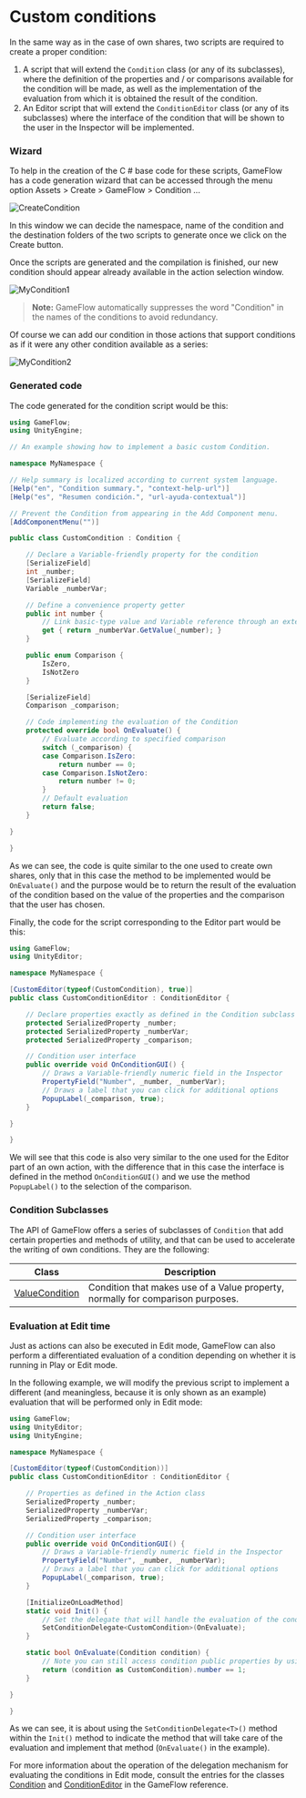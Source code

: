 # Custom conditions

In the same way as in the case of own shares, two scripts are required to create a proper condition:

1. A script that will extend the `Condition` class (or any of its subclasses), where the definition of the properties and / or comparisons available for the condition will be made, as well as the implementation of the evaluation from which it is obtained the result of the condition.
2. An Editor script that will extend the `ConditionEditor` class (or any of its subclasses) where the interface of the condition that will be shown to the user in the Inspector will be implemented.

### Wizard

To help in the creation of the C # base code for these scripts, GameFlow has a code generation wizard that can be accessed through the menu option Assets > Create > GameFlow > Condition ...

![CreateCondition](api-CreateCondition.png)

In this window we can decide the namespace, name of the condition and the destination folders of the two scripts to generate once we click on the Create button.

Once the scripts are generated and the compilation is finished, our new condition should appear already available in the action selection window.

![MyCondition1](api-MyCondition1.png)

> **Note:** GameFlow automatically suppresses the word "Condition" in the names of the conditions to avoid redundancy.

Of course we can add our condition in those actions that support conditions as if it were any other condition available as a series:

![MyCondition2](api-MyCondition2.png)

### Generated code

The code generated for the condition script would be this:

```c#
using GameFlow;
using UnityEngine;

// An example showing how to implement a basic custom Condition.

namespace MyNamespace {

// Help summary is localized according to current system language.
[Help("en", "Condition summary.", "context-help-url")]
[Help("es", "Resumen condición.", "url-ayuda-contextual")]

// Prevent the Condition from appearing in the Add Component menu.
[AddComponentMenu("")]

public class CustomCondition : Condition {

	// Declare a Variable-friendly property for the condition
	[SerializeField]
	int _number;
	[SerializeField]
	Variable _numberVar;

	// Define a convenience property getter
	public int number {
		// Link basic-type value and Variable reference through an extension method
		get { return _numberVar.GetValue(_number); }
	}

	public enum Comparison {
		IsZero,
		IsNotZero
	}

	[SerializeField]
	Comparison _comparison;

	// Code implementing the evaluation of the Condition
	protected override bool OnEvaluate() {
		// Evaluate according to specified comparison
		switch (_comparison) {
		case Comparison.IsZero:
			return number == 0;
		case Comparison.IsNotZero:
			return number != 0;
		}
		// Default evaluation
		return false;
	}

}

}
```

As we can see, the code is quite similar to the one used to create own shares, only that in this case the method to be implemented would be `OnEvaluate()` and the purpose would be to return the result of the evaluation of the condition based on the value of the properties and the comparison that the user has chosen.

Finally, the code for the script corresponding to the Editor part would be this:

```c#
using GameFlow;
using UnityEditor;

namespace MyNamespace {

[CustomEditor(typeof(CustomCondition), true)]
public class CustomConditionEditor : ConditionEditor {

	// Declare properties exactly as defined in the Condition subclass
	protected SerializedProperty _number;
	protected SerializedProperty _numberVar;
	protected SerializedProperty _comparison;

	// Condition user interface
	public override void OnConditionGUI() {
		// Draws a Variable-friendly numeric field in the Inspector
		PropertyField("Number", _number, _numberVar);
		// Draws a label that you can click for additional options
		PopupLabel(_comparison, true);
	}

}

}
```

We will see that this code is also very similar to the one used for the Editor part of an own action, with the difference that in this case the interface is defined in the method `OnConditionGUI()` and we use the method `PopupLabel()` to the selection of the comparison.

### Condition Subclasses

The API of GameFlow offers a series of subclasses of `Condition` that add certain properties and methods of utility, and that can be used to accelerate the writing of own conditions. They are the following:

| Class | Description |
|-------|-------------|
| [ValueCondition](reference.md#value-condition-class) | Condition that makes use of a Value property, normally for comparison purposes. |

### Evaluation at Edit time

Just as actions can also be executed in Edit mode, GameFlow can also perform a differentiated evaluation of a condition depending on whether it is running in Play or Edit mode.

In the following example, we will modify the previous script to implement a different (and meaningless, because it is only shown as an example) evaluation that will be performed only in Edit mode:

```c#
using GameFlow;
using UnityEditor;
using UnityEngine;

namespace MyNamespace {

[CustomEditor(typeof(CustomCondition))]
public class CustomConditionEditor : ConditionEditor {

	// Properties as defined in the Action class
	SerializedProperty _number;
	SerializedProperty _numberVar;
	SerializedProperty _comparison;

	// Condition user interface
	public override void OnConditionGUI() {
		// Draws a Variable-friendly numeric field in the Inspector
		PropertyField("Number", _number, _numberVar);
		// Draws a label that you can click for additional options
		PopupLabel(_comparison, true);
	}

	[InitializeOnLoadMethod]
	static void Init() {
		// Set the delegate that will handle the evaluation of the condition in Edit mode
		SetConditionDelegate<CustomCondition>(OnEvaluate);
	}

	static bool OnEvaluate(Condition condition) {
		// Note you can still access condition public properties by using casting:
		return (condition as CustomCondition).number == 1;
	}

}

}
```

As we can see, it is about using the `SetConditionDelegate<T>()` method within the `Init()` method to indicate the method that will take care of the evaluation and implement that method (`OnEvaluate()` in the example).

For more information about the operation of the delegation mechanism for evaluating the conditions in Edit mode, consult the entries for the classes [Condition](reference.md#condition-class) and [ConditionEditor](reference.md#conditioneditor-class) in the GameFlow reference.

